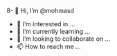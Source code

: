 8- 👋 Hi, I’m @mohmasd
- 👀 I’m interested in ...
- 🌱 I’m currently learning ...
- 💞️ I’m looking to collaborate on ...
- 📫 How to reach me ...

<!---
mohmasd/mohmasd is a ✨ special ✨ repository because its `README.md` (this file) appears on your GitHub profile.
You can click the Preview link to take a look at your changes.
--->
